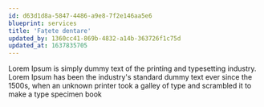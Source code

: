 ```yaml
---
id: d63d1d8a-5847-4486-a9e8-7f2e146aa5e6
blueprint: services
title: 'Fațete dentare'
updated_by: 1360cc41-869b-4832-a14b-363726f1c75d
updated_at: 1637835705
---
```

Lorem Ipsum is simply dummy text of the printing and typesetting industry. Lorem Ipsum has been the industry's standard dummy text ever since the 1500s, when an unknown printer took a galley of type and scrambled it to make a type specimen book